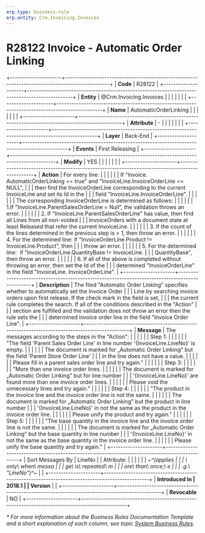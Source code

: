 ```yaml
---
erp.type: business-rule
erp.entity: Crm.Invoicing.Invoices
---
```


# R28122 Invoice - Automatic Order Linking
+---------------------+------------------------------------------------------------------------------------------------+
| **Code**            | R28122                                                                                         |
+---------------------+------------------------------------------------------------------------------------------------+
| **Entity**          | @Crm.Invoicing.Invoices                                                                        |
|                     |                                                                                                |
|                     |                                                                                                |
+---------------------+------------------------------------------------------------------------------------------------+
| **Name**            | AutomaticOrderLinking                                                                          |
|                     |                                                                                                |
|                     |                                                                                                |
+---------------------+------------------------------------------------------------------------------------------------+
| **Attribute**       | \-                                                                                             |
|                     |                                                                                                |
|                     |                                                                                                |
+---------------------+------------------------------------------------------------------------------------------------+
| **Layer**           | Back-End                                                                                       |
+---------------------+------------------------------------------------------------------------------------------------+
| **Events**          | First Releasing                                                                                |
+---------------------+------------------------------------------------------------------------------------------------+
| **Modify**          | YES                                                                                            |
|                     |                                                                                                |
|                     |                                                                                                |
+---------------------+------------------------------------------------------------------------------------------------+
| **Action**          | For every line:                                                                                |
|                     |                                                                                                |
|                     | If \"Invoice. AutomaticOrderLinking == true\" and \"InvoiceLine.InvoiceOrderLine == NULL\",    |
|                     | then find the InvoiceOrderLine corresponding to the current InvoiceLine and set its Id in the  |
|                     | field \"InvoiceLine.InvoiceOrderLine\".                                                        |
|                     |                                                                                                |
|                     | The corresponding InvoiceOrderLine is determined as follows:                                   |
|                     |                                                                                                |
|                     | 1.If \"InvoiceLine.ParentSalesOrderLine = Null\", the validation throws an error.              |
|                     |                                                                                                |
|                     | 2\. If \"InvoiceLine.ParentSalesOrderLine\" has value, then find all Lines from all non-voided |
|                     | InvoiceOrders with a document state at least Released that refer the current InvoiceLine.      |
|                     |                                                                                                |
|                     | 3\. If the count of the lines determined in the previous step is \> 1, then throw an error.    |
|                     |                                                                                                |
|                     | 4\. For the determined line: if \"InvoiceOrderLine.Product != InvoiceLine.Product\", then      |
|                     | throw an error.                                                                                |
|                     |                                                                                                |
|                     | 5\. For the determined line:  if \"InvoiceOrderLine.QuantityBase != InvoiceLine.               |
|                     | QuantityBase\", then throw an error.                                                           |
|                     |                                                                                                |
|                     | 6\. If all of the above is completed without throwing an error, then set the Id of the         |
|                     | determined \"InvoiceOrderLine\" in the field \"InvoiceLine. InvoiceOrderLine\".                |
+---------------------+------------------------------------------------------------------------------------------------+
| **Description**     | The filed \"Automatic Order Linking\" specifies whether to automatically set the Invoice Order |
|                     | Line by searching invoice orders upon first release. If the check mark in the field is set,    |
|                     | the current rule completes the search. If all of the conditions described in the \"Action\"    |
|                     | section are fulfilled and the validation does not throw an error then the rule sets the        |
|                     | determined invoice order line in the field \"Invoice Order Line\".                             |
+---------------------+------------------------------------------------------------------------------------------------+
| **Message**         | The messages according to the steps in the \"Action\":                                         |
|                     |                                                                                                |
|                     | Step 1:                                                                                        |
|                     |                                                                                                |
|                     | \"The field \'Parent Sales Order Line\' in line number \'{InvoiceLine.LineNo}\' is empty.      |
|                     |                                                                                                |
|                     | The document is marked for „Automatic Order Linking" but the field \'Parent Store Order Line\' |
|                     | in the line does not have a value.                                                             |
|                     |                                                                                                |
|                     | Please fill in a parent sales order line and try again.\"                                      |
|                     |                                                                                                |
|                     | Step 3:                                                                                        |
|                     |                                                                                                |
|                     | \"More than one invoice order lines.                                                           |
|                     |                                                                                                |
|                     | The document is marked for „Automatic Order Linking" but for line number                       |
|                     | \'{InvoiceLine.LineNo}\' are found more than one invoice order lines.                          |
|                     |                                                                                                |
|                     | Please void the unnecessary lines and try again.\"                                             |
|                     |                                                                                                |
|                     | Step 4:                                                                                        |
|                     |                                                                                                |
|                     | \"The product in the invoice line and the invoice order line is not the same.                  |
|                     |                                                                                                |
|                     | The document is marked for „Automatic Order Linking" but the product in line number            |
|                     | \'{InvoiceLine.LineNo}\' in not the same as the product in the invoice order line.             |
|                     |                                                                                                |
|                     | Please unify the product and try again.\"                                                      |
|                     |                                                                                                |
|                     | Step 5:                                                                                        |
|                     |                                                                                                |
|                     | \"The base quantity in the invoice line and the invoice order line is not the same.            |
|                     |                                                                                                |
|                     | The document is marked for „Automatic Order Linking" but the base quantity in line number      |
|                     | \'{InvoiceLine.LineNo}\' in not the same as the base quantity in the invoice order line.       |
|                     |                                                                                                |
|                     | Please unify the base quantity and try again.\"                                                |
+---------------------+------------------------------------------------------------------------------------------------+
| Sort Messages By    | LineNo                                                                                         |
| Attribute:          |                                                                                                |
|                     |                                                                                                |
| *~^(applies         |                                                                                                |
| \ only\ when\ messa |                                                                                                |
| ge\ is\ repeated\ m |                                                                                                |
| ore\ than\ once;\ e |                                                                                                |
| .g.\ \"LineNo\")^~* |                                                                                                |
+---------------------+------------------------------------------------------------------------------------------------+
| **Introduced In     | 2018.1                                                                                         |
| Version**           |                                                                                                |
+---------------------+------------------------------------------------------------------------------------------------+
| **Revocable**       | NO                                                                                             |
+---------------------+------------------------------------------------------------------------------------------------+

*\* For more information about the Business Rules Documentation Template and a short explanation of each column, see
topic [System Business Rules](../templates/template-description-system-business-rules.md).*
